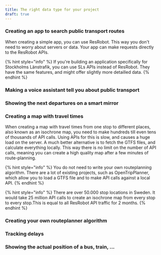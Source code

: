 ```yaml
---
title: The right data type for your project
draft: true
---
```


### Creating an app to search public transport routes

When creating a simple app, you can use ResRobot. This way you don't need to worry about servers or data. Your app can
make requests directly to the ResRobot APIs.

{% hint style="info" %} If you're building an application specifically for Stockholms Länstrafik, you can use SLs APIs
instead of ResRobot. They have the same features, and might offer slightly more detailled data. {% endhint %}

### Making a voice assistant tell you about public transport

### Showing the next departures on a smart mirror

### Creating a map with travel times

When creating a map with travel times from one stop to different places, also known as an isochrone map, you need to
make hundreds till even tens of thousands of API calls. Using APIs for this is slow, and causes a huge load on the
server. A much better alternative is to fetch the GTFS files, and calculate everything locally. This way there is no
limit on the number of API calls, meaning you can create a high quality map after a few minutes of route-planning.

{% hint style="info" %} You do not need to write your own routeplanning algorithm. There are a lot of existing projects,
such as OpenTripPlanner, which allow you to load a GTFS file and to make API calls against a local API. {% endhint %}

{% hint style="info" %} There are over 50.000 stop locations in Sweden. It would take 25 million API calls to create an
isochrone map from every stop to every stop.This is equal to all ResRobot API traffic for 2 months. {% endhint %}

### Creating your own routeplanner algorithm

### Tracking delays

### Showing the actual position of a bus, train, ...
